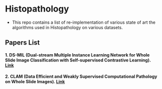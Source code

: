 # Histopathology
- This repo contains a list of re-implementation of various state of art the algorithms used in Histopathology on various datasets.


## Papers List 
#### 1. DS-MIL (Dual-stream Multiple Instance Learning Network for Whole Slide Image Classification with Self-supervised Contrastive Learning). [**Link**](https://github.com/shubhamOjha1000/Histopathology/tree/main/DS-MIL)

#### 2. CLAM (Data Efficient and Weakly Supervised Computational Pathology on Whole Slide Images). [**Link**](https://github.com/shubhamOjha1000/Histopathology/tree/main/CLAM)


